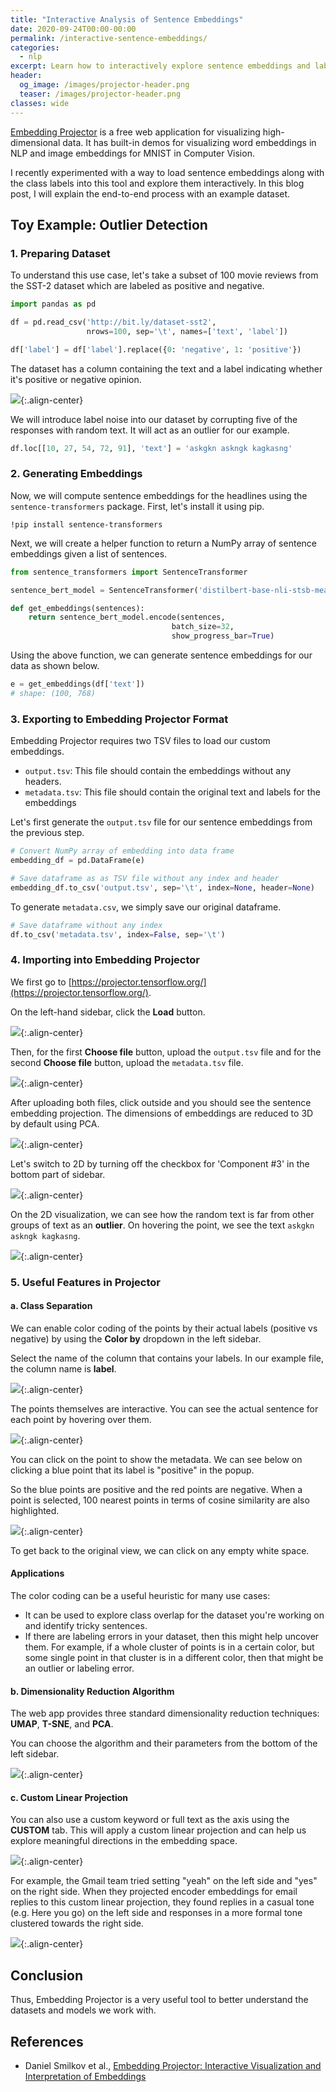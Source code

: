```yaml
---
title: "Interactive Analysis of Sentence Embeddings"
date: 2020-09-24T00:00-00:00
permalink: /interactive-sentence-embeddings/
categories:
  - nlp
excerpt: Learn how to interactively explore sentence embeddings and labels in Tensorflow Embedding Projector
header:
  og_image: /images/projector-header.png
  teaser: /images/projector-header.png
classes: wide
---
```


[Embedding Projector](https://projector.tensorflow.org/) is a free web application for visualizing high-dimensional data. It has built-in demos for visualizing word embeddings in NLP and image embeddings for MNIST in Computer Vision.  

I recently experimented with a way to load sentence embeddings along with the class labels into this tool and explore them interactively. In this blog post, I will explain the end-to-end process with an example dataset.  

## Toy Example: Outlier Detection  
### 1. Preparing Dataset
To understand this use case, let's take a subset of 100 movie reviews from the SST-2 dataset which are labeled as positive and negative.

```python
import pandas as pd

df = pd.read_csv('http://bit.ly/dataset-sst2', 
                 nrows=100, sep='\t', names=['text', 'label'])

df['label'] = df['label'].replace({0: 'negative', 1: 'positive'})
```

The dataset has a column containing the text and a label indicating whether it's positive or negative opinion.  
 
![](/images/projector-head-5.png){:.align-center}  

We will introduce label noise into our dataset by corrupting five of the responses with random text. It will act as an outlier for our example.  
```python
df.loc[[10, 27, 54, 72, 91], 'text'] = 'askgkn askngk kagkasng'
```

### 2. Generating Embeddings  
Now, we will compute sentence embeddings for the headlines using the `sentence-transformers` package. First, let's install it using pip.
```shell
!pip install sentence-transformers
```

Next, we will create a helper function to return a NumPy array of sentence embeddings given a list of sentences.  
```python
from sentence_transformers import SentenceTransformer

sentence_bert_model = SentenceTransformer('distilbert-base-nli-stsb-mean-tokens')

def get_embeddings(sentences):
    return sentence_bert_model.encode(sentences,
                                    batch_size=32, 
                                    show_progress_bar=True)
```

Using the above function, we can generate sentence embeddings for our data as shown below.
```python
e = get_embeddings(df['text'])
# shape: (100, 768)
```

### 3. Exporting to Embedding Projector Format  
Embedding Projector requires two TSV files to load our custom embeddings.
- `output.tsv`: This file should contain the embeddings without any headers.
- `metadata.tsv`: This file should contain the original text and labels for the embeddings  

Let's first generate the `output.tsv` file for our sentence embeddings from the previous step.
```python
# Convert NumPy array of embedding into data frame
embedding_df = pd.DataFrame(e)

# Save dataframe as as TSV file without any index and header
embedding_df.to_csv('output.tsv', sep='\t', index=None, header=None)
```

To generate `metadata.csv`, we simply save our original dataframe.
```python
# Save dataframe without any index
df.to_csv('metadata.tsv', index=False, sep='\t')
```

### 4. Importing into Embedding Projector  
We first go to [https://projector.tensorflow.org/](https://projector.tensorflow.org/). 

On the left-hand sidebar, click the **Load** button.

![](/images/projector-load-step-1.png){:.align-center}  

Then, for the first **Choose file** button, upload the `output.tsv` file and for the second **Choose file** button, upload the `metadata.tsv` file.  

![](/images/projector-load-step-2.png){:.align-center}  

After uploading both files, click outside and you should see the sentence embedding projection. The dimensions of embeddings are reduced to 3D by default using PCA.  

![](/images/projector-3d.png){:.align-center}  

Let's switch to 2D by turning off the checkbox for 'Component #3' in the bottom part of sidebar.  
 
![](/images/projector-turn-off-3d.png){:.align-center}  

On the 2D visualization, we can see how the random text is far from other groups of text as an **outlier**. On hovering the point, we see the text `askgkn askngk kagkasng`.  

![](/images/projector-outlier.gif){:.align-center}  

### 5. Useful Features in Projector    

#### a. Class Separation  
We can enable color coding of the points by their actual labels (positive vs negative) by using the **Color by** dropdown in the left sidebar. 

Select the name of the column that contains your labels. In our example file, the column name is **label**.

![](/images/projector-color-code-labels.png){:.align-center}  

The points themselves are interactive. You can see the actual sentence for each point by hovering over them.  

![](/images/projector-interactive-1.gif){:.align-center}  

You can click on the point to show the metadata. We can see below on clicking a blue point that its label is "positive" in the popup. 

So the blue points are positive and the red points are negative. When a point is selected, 100 nearest points in terms of cosine similarity are also highlighted.  

![](/images/projector-click-point.gif){:.align-center}  

To get back to the original view, we can click on any empty white space.  

<div class="notice--info">
    <h4 class="no_toc">Applications</h4>
    
<p>The color coding can be a useful heuristic for many use cases:</p>

<ul>
  <li>It can be used to explore class overlap for the dataset you're working on and identify tricky sentences.</li>
  <li>If there are labeling errors in your dataset, then this might help uncover them. For example, if a whole cluster of points is in a certain color, but some single point in that cluster is in a different color, then that might be an outlier or labeling error.</li>
</ul>

</div>

#### b. Dimensionality Reduction Algorithm  
The web app provides three standard dimensionality reduction techniques: **UMAP**, **T-SNE**, and **PCA**. 

You can choose the algorithm and their parameters from the bottom of the left sidebar.  

![](/images/projector-choose-dim-algorithm.png){:.align-center}  

#### c. Custom Linear Projection  
You can also use a custom keyword or full text as the axis using the **CUSTOM** tab. This will apply a custom linear projection and can help us explore meaningful directions in the embedding space.   

![](/images/projector-custom-dim.png){:.align-center}  

For example, the Gmail team tried setting "yeah" on the left side and "yes" on the right side. When they projected encoder embeddings for email replies to this custom linear projection, they found replies in a casual tone (e.g. Here you go) on the left side and responses in a more formal tone clustered towards the right side.

![](/images/projector-custom-direction.png){:.align-center}  

## Conclusion  
Thus, Embedding Projector is a very useful tool to better understand the datasets and models we work with.  

## References
- Daniel Smilkov et al., [Embedding Projector: Interactive Visualization and Interpretation of Embeddings](https://arxiv.org/abs/1611.05469)
